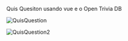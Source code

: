 Quis Quesiton usando vue e o Open Trivia DB


![QuisQuestion](https://github.com/ClayltonRoque/Quiz-Question-/assets/92267368/a140295e-dc73-47b6-9279-def2eef0f6ec)


![QuisQuestion2](https://github.com/ClayltonRoque/Quiz-Question-/assets/92267368/3b878ca9-3ecf-4d06-9c21-c6a538af6a9e)
